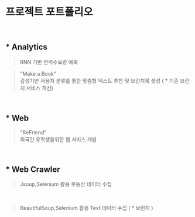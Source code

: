 # 프로젝트 포트폴리오

<br>

## * Analytics
> RNN 기반 전력수요량 예측

> "Make a Book" <br>
> 감성기반 사용자 분류를 통한 맞춤형 텍스트 추천 및 브런치북 생성 ( * 기존 브런치 서비스 개선)

<br>

## * Web
> "BeFriend" <br>
> 외국인 유학생을위한 웹 서비스 개발

<br>

## * Web Crawler
> Jsoup,Selenium 활용 부동산 데이터 수집

<br>

> BeautifulSoup,Selenium 활용 Text 데이터 수집 ( * 브런치 )



